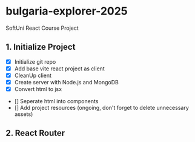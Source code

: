 # bulgaria-explorer-2025
SoftUni React Course Project

## 1. Initialize Project
- [x] Initialize git repo
- [x] Add base vite react project as client
- [x] CleanUp client
- [x] Create server with Node.js and MongoDB  
- [x] Convert html to jsx
- [] Seperate html into components
- [] Add project resources (ongoing, don't forget to delete unnecessary assets)
## 2. React Router